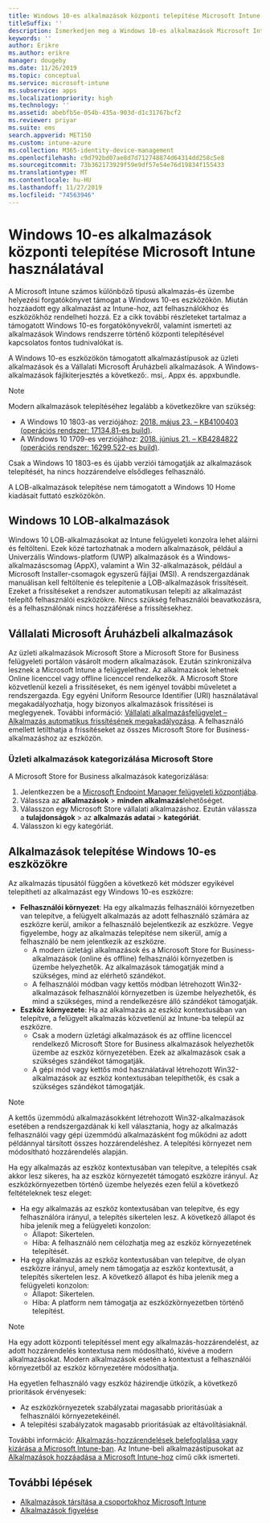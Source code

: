 ```yaml
---
title: Windows 10-es alkalmazások központi telepítése Microsoft Intune használatával
titleSuffix: ''
description: Ismerkedjen meg a Windows 10-es alkalmazások Microsoft Intunesal elérhető telepítési forgatókönyvével.
keywords: ''
author: Erikre
ms.author: erikre
manager: dougeby
ms.date: 11/26/2019
ms.topic: conceptual
ms.service: microsoft-intune
ms.subservice: apps
ms.localizationpriority: high
ms.technology: ''
ms.assetid: abebfb5e-054b-435a-903d-d1c31767bcf2
ms.reviewer: priyar
ms.suite: ems
search.appverid: MET150
ms.custom: intune-azure
ms.collection: M365-identity-device-management
ms.openlocfilehash: c9d792bd07ae8d7d712748874d64314dd258c5e8
ms.sourcegitcommit: 73b362173929f59e9df57e54e76d19834f155433
ms.translationtype: MT
ms.contentlocale: hu-HU
ms.lasthandoff: 11/27/2019
ms.locfileid: "74563946"
---
```

# <a name="windows-10-app-deployment-by-using-microsoft-intune"></a>Windows 10-es alkalmazások központi telepítése Microsoft Intune használatával 

A Microsoft Intune számos különböző típusú alkalmazás-és üzembe helyezési forgatókönyvet támogat a Windows 10-es eszközökön. Miután hozzáadott egy alkalmazást az Intune-hoz, azt felhasználókhoz és eszközökhöz rendelheti hozzá. Ez a cikk további részleteket tartalmaz a támogatott Windows 10-es forgatókönyvekről, valamint ismerteti az alkalmazások Windows rendszerre történő központi telepítésével kapcsolatos fontos tudnivalókat is. 

A Windows 10-es eszközökön támogatott alkalmazástípusok az üzleti alkalmazások és a Vállalati Microsoft Áruházbeli alkalmazások. A Windows-alkalmazások fájlkiterjesztés a következő:. msi,. Appx és. appxbundle.  

> [!Note]
> Modern alkalmazások telepítéséhez legalább a következőkre van szükség:
> - A Windows 10 1803-as verziójához: [2018. május 23. – KB4100403 (operációs rendszer: 17134.81-es build)](https://support.microsoft.com/help/4100403/windows-10-update-kb4100403).
> - A Windows 10 1709-es verziójához: [2018. június 21. – KB4284822 (operációs rendszer: 16299.522-es build)](https://support.microsoft.com/help/4284822).
>
> Csak a Windows 10 1803-es és újabb verziói támogatják az alkalmazások telepítését, ha nincs hozzárendelve elsődleges felhasználó.
>
> A LOB-alkalmazások telepítése nem támogatott a Windows 10 Home kiadásait futtató eszközökön.

## <a name="windows-10-lob-apps"></a>Windows 10 LOB-alkalmazások

Windows 10 LOB-alkalmazásokat az Intune felügyeleti konzolra lehet aláírni és feltölteni. Ezek közé tartozhatnak a modern alkalmazások, például a Univerzális Windows-platform (UWP) alkalmazások és a Windows-alkalmazáscsomag (AppX), valamint a Win 32-alkalmazások, például a Microsoft Installer-csomagok egyszerű fájljai (MSI). A rendszergazdának manuálisan kell feltöltenie és telepítenie a LOB-alkalmazások frissítéseit. Ezeket a frissítéseket a rendszer automatikusan telepíti az alkalmazást telepítő felhasználói eszközökre. Nincs szükség felhasználói beavatkozásra, és a felhasználónak nincs hozzáférése a frissítésekhez. 

## <a name="microsoft-store-for-business-apps"></a>Vállalati Microsoft Áruházbeli alkalmazások

Az üzleti alkalmazások Microsoft Store a Microsoft Store for Business felügyeleti portálon vásárolt modern alkalmazások. Ezután szinkronizálva lesznek a Microsoft Intune a felügyelethez. Az alkalmazások lehetnek Online licenccel vagy offline licenccel rendelkezők. A Microsoft Store közvetlenül kezeli a frissítéseket, és nem igényel további műveletet a rendszergazda. Egy egyéni Uniform Resource Identifier (URI) használatával megakadályozhatja, hogy bizonyos alkalmazások frissítései is meglegyenek. További információ: [Vállalati alkalmazásfelügyelet – Alkalmazás automatikus frissítésének megakadályozása](https://docs.microsoft.com/windows/client-management/mdm/enterprise-app-management#prevent-app-from-automatic-updates). A felhasználó emellett letilthatja a frissítéseket az összes Microsoft Store for Business-alkalmazáshoz az eszközön. 

### <a name="categorize-microsoft-store-for-business-apps"></a>Üzleti alkalmazások kategorizálása Microsoft Store 
A Microsoft Store for Business alkalmazások kategorizálása: 

1. Jelentkezzen be a [Microsoft Endpoint Manager felügyeleti központjába](https://go.microsoft.com/fwlink/?linkid=2109431).
2. Válassza az **alkalmazások** > **minden alkalmazás**lehetőséget. 
3. Válasszon egy Microsoft Store vállalati alkalmazáshoz. Ezután válassza a **tulajdonságok** > az **alkalmazás adatai** > **kategóriát**. 
4. Válasszon ki egy kategóriát.

## <a name="install-apps-on-windows-10-devices"></a>Alkalmazások telepítése Windows 10-es eszközökre
Az alkalmazás típusától függően a következő két módszer egyikével telepítheti az alkalmazást egy Windows 10-es eszközre:

- **Felhasználói környezet**: Ha egy alkalmazás felhasználói környezetben van telepítve, a felügyelt alkalmazás az adott felhasználó számára az eszközre kerül, amikor a felhasználó bejelentkezik az eszközre. Vegye figyelembe, hogy az alkalmazás telepítése nem sikerül, amíg a felhasználó be nem jelentkezik az eszközre. 
  - A modern üzletági alkalmazások és a Microsoft Store for Business-alkalmazások (online és offline) felhasználói környezetben is üzembe helyezhetők. Az alkalmazások támogatják mind a szükséges, mind az elérhető szándékot.
  - A felhasználói módban vagy kettős módban létrehozott Win32-alkalmazások felhasználói környezetben is üzembe helyezhetők, és mind a szükséges, mind a rendelkezésre álló szándékot támogatják. 
- **Eszköz környezete**: Ha az alkalmazás az eszköz kontextusában van telepítve, a felügyelt alkalmazás közvetlenül az Intune-ba települ az eszközre.
  - Csak a modern üzletági alkalmazások és az offline licenccel rendelkező Microsoft Store for Business alkalmazások helyezhetők üzembe az eszköz környezetében. Ezek az alkalmazások csak a szükséges szándékot támogatják.
  - A gépi mód vagy kettős mód használatával létrehozott Win32-alkalmazások az eszköz kontextusában telepíthetők, és csak a szükséges szándékot támogatják.

> [!NOTE]
> A kettős üzemmódú alkalmazásokként létrehozott Win32-alkalmazások esetében a rendszergazdának ki kell választania, hogy az alkalmazás felhasználói vagy gépi üzemmódú alkalmazásként fog működni az adott példánnyal társított összes hozzárendeléshez. A telepítési környezet nem módosítható hozzárendelés alapján.  

Ha egy alkalmazás az eszköz kontextusában van telepítve, a telepítés csak akkor lesz sikeres, ha az eszköz környezetét támogató eszközre irányul. Az eszközkörnyezetben történő üzembe helyezés ezen felül a következő feltételeknek tesz eleget:
- Ha egy alkalmazás az eszköz kontextusában van telepítve, és egy felhasználóra irányul, a telepítés sikertelen lesz. A következő állapot és hiba jelenik meg a felügyeleti konzolon:
  - Állapot: Sikertelen.
  - Hiba: A felhasználó nem célozhatja meg az eszköz környezetének telepítését.
- Ha egy alkalmazás az eszköz kontextusában van telepítve, de olyan eszközre irányul, amely nem támogatja az eszköz kontextusát, a telepítés sikertelen lesz. A következő állapot és hiba jelenik meg a felügyeleti konzolon:
  - Állapot: Sikertelen.
  - Hiba: A platform nem támogatja az eszközkörnyezetben történő telepítést. 

> [!Note]
> Ha egy adott központi telepítéssel ment egy alkalmazás-hozzárendelést, az adott hozzárendelés kontextusa nem módosítható, kivéve a modern alkalmazásokat. Modern alkalmazások esetén a kontextust a felhasználói környezetből az eszköz környezetére módosíthatja. 

Ha egyetlen felhasználó vagy eszköz házirendje ütközik, a következő prioritások érvényesek:
- Az eszközkörnyezetek szabályzatai magasabb prioritásúak a felhasználói környezetekéinél. 
- A telepítési szabályzatok magasabb prioritásúak az eltávolításiaknál.

További információ: [Alkalmazás-hozzárendelések belefoglalása vagy kizárása a Microsoft Intune-ban](apps-inc-exl-assignments.md). Az Intune-beli alkalmazástípusokat az [Alkalmazások hozzáadása a Microsoft Intune-hoz](apps-add.md) című cikk ismerteti.

## <a name="next-steps"></a>További lépések

- [Alkalmazások társítása a csoportokhoz Microsoft Intune](apps-deploy.md)
- [Alkalmazások figyelése](apps-monitor.md)
